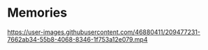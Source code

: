 # Memories

https://user-images.githubusercontent.com/46880411/209477231-7662ab34-55b8-4068-8346-1f753a12e079.mp4

